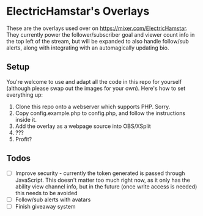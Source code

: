 # ElectricHamstar's Overlays
These are the overlays used over on <https://mixer.com/ElectricHamstar>. They currently power the follower/subscriber goal and viewer count info in the top left of the stream, but will be expanded to also handle follow/sub alerts, along with integrating with an automagically updating bio.

## Setup
You're welcome to use and adapt all the code in this repo for yourself (although please swap out the images for your own). Here's how to set everything up:

1. Clone this repo onto a webserver which supports PHP. Sorry.
2. Copy config.example.php to config.php, and follow the instructions inside it.
3. Add the overlay as a webpage source into OBS/XSplit
4. ???
5. Profit?


## Todos
- [ ] Improve security - currently the token generated is passed through JavaScript. This doesn't matter too much right now, as it only has the ability view channel info, but in the future (once write access is needed) this needs to be avoided
- [ ] Follow/sub alerts with avatars
- [ ] Finish giveaway system